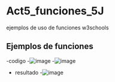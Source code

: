 # Act5_funciones_5J
ejemplos de uso de funciones w3schools
## Ejemplos de funciones
-codigo
-![image](https://github.com/user-attachments/assets/0d51859f-b49c-458b-a94a-8f35689be9e2)
-![image](https://github.com/user-attachments/assets/2b19b2df-29af-4804-a22b-2a65eb1fe505)
- resultado
-![image](https://github.com/user-attachments/assets/39aa97b9-3d81-4218-b2aa-593c4e0de4f8)



